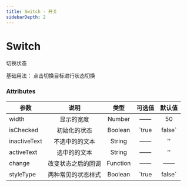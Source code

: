 ```yaml
---
title: Switch - 开关
sidebarDepth: 2
---
```


# Switch

切换状态

基础用法：
点击切换目标进行状态切换

<ClientOnly><switch-demo></switch-demo></ClientOnly>

### Attributes


| 参数        | 说明           | 类型  | 可选值  | 默认值  | 
| ------------- |:--------:| :-----:|:-----:|:------------:|
| width      | 显示的宽度 | Number |  —— | 50 |
| isChecked      | 初始化的状态 | Boolean | `true|false` | false |
| inactiveText      | 不选中的的文本 | String | —— | '' |
|  activeText      | 选中的的文本 | String | —— | '' |
| change      | 改变状态之后的回调 | Function | —— |—— |
| styleType      | 两种常见的状态样式 | Boolean |`true|false` | true |


